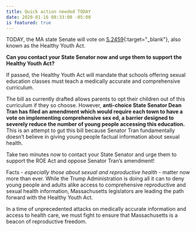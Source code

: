 ```yaml
---
title: Quick action needed TODAY
date: 2020-01-16 08:33:00 -05:00
is featured: true
---
```


TODAY, the MA state Senate will vote on [S.2459](https://malegislature.gov/Bills/191/S2459){:target="_blank"}, also known as the Healthy Youth Act.

**Can you contact your State Senator now and urge them to support the Healthy Youth Act?**

If passed, the Healthy Youth Act will mandate that schools offering sexual education classes must teach a medically accurate and comprehensive curriculum.

The bill as currently drafted allows parents to opt their children out of this curriculum if they so choose. However, **anti-choice State Senator Dean Tran has filed an amendment which would require each town to have a vote on implementing comprehensive sex ed, a barrier designed to severely reduce the number of young people accessing this education.** This is an attempt to gut this bill because Senator Tran fundamentally doesn’t believe in giving young people factual information about sexual health.

Take two minutes now to contact your State Senator and urge them to support the ROE Act and oppose Senator Tran’s amendment!  

Facts - *especially those about sexual and reproductive health* - matter now more than ever. While the Trump Administration is doing all it can to deny young people and adults alike access to comprehensive reproductive and sexual health information, Massachusetts legislators are leading the path forward with the Healthy Youth Act.

In a time of unprecedented attacks on medically accurate information and access to health care, we must fight to ensure that Massachusetts is a beacon of reproductive freedom.